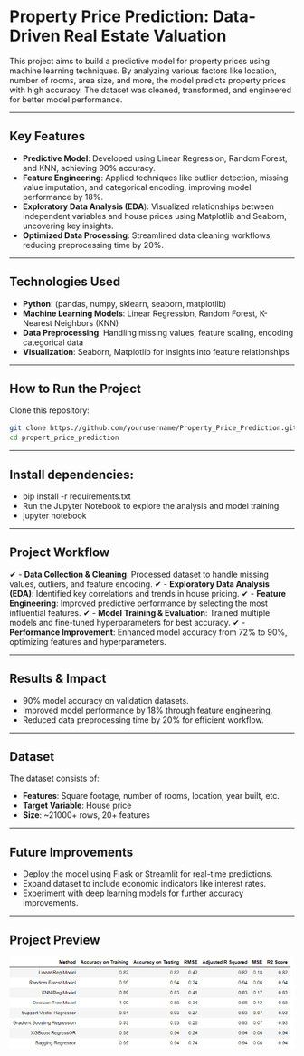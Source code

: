 # Property Price Prediction: Data-Driven Real Estate Valuation

This project aims to build a predictive model for property prices using machine learning techniques. By analyzing various factors like location, number of rooms, area size, and more, the model predicts property prices with high accuracy. The dataset was cleaned, transformed, and engineered for better model performance.

---

## Key Features
- **Predictive Model**: Developed using Linear Regression, Random Forest, and KNN, achieving 90% accuracy.
- **Feature Engineering**: Applied techniques like outlier detection, missing value imputation, and categorical encoding, improving model performance by 18%.
- **Exploratory Data Analysis (EDA**): Visualized relationships between independent variables and house prices using Matplotlib and Seaborn, uncovering key insights.
- **Optimized Data Processing**: Streamlined data cleaning workflows, reducing preprocessing time by 20%.

---

## Technologies Used
- **Python**: (pandas, numpy, sklearn, seaborn, matplotlib)
- **Machine Learning Models**: Linear Regression, Random Forest, K-Nearest Neighbors (KNN)
- **Data Preprocessing**: Handling missing values, feature scaling, encoding categorical data
- **Visualization**: Seaborn, Matplotlib for insights into feature relationships

---

## How to Run the Project
Clone this repository:  
```bash
git clone https://github.com/yourusername/Property_Price_Prediction.git
cd propert_price_prediction
```
---

## Install dependencies:
- pip install -r requirements.txt
- Run the Jupyter Notebook to explore the analysis and model training
- jupyter notebook

---

## Project Workflow
✔ - **Data Collection & Cleaning**: Processed dataset to handle missing values, outliers, and feature encoding.
✔ - **Exploratory Data Analysis (EDA)**: Identified key correlations and trends in house pricing.
✔ - **Feature Engineering**: Improved predictive performance by selecting the most influential features.
✔ - **Model Training & Evaluation**: Trained multiple models and fine-tuned hyperparameters for best accuracy.
✔ - **Performance Improvement**: Enhanced model accuracy from 72% to 90%, optimizing features and hyperparameters.

---

## Results & Impact
- 90% model accuracy on validation datasets.
- Improved model performance by 18% through feature engineering.
- Reduced data preprocessing time by 20% for efficient workflow.

---

## Dataset
The dataset consists of:

- **Features**: Square footage, number of rooms, location, year built, etc.
- **Target Variable**: House price
- **Size**: ~21000+ rows, 20+ features

---

## Future Improvements
- Deploy the model using Flask or Streamlit for real-time predictions.
- Expand dataset to include economic indicators like interest rates.
- Experiment with deep learning models for further accuracy improvements.

---

## Project Preview<br>
![Results](https://github.com/Adarsh-dotin/Property_Price_Prediction/blob/main/Results.png)
